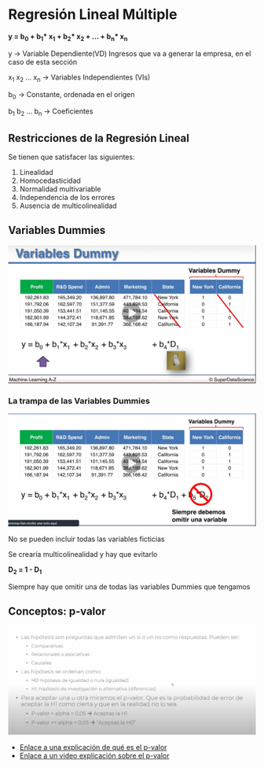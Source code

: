 # Regresión Lineal Múltiple

**y = b<sub>0</sub> + b<sub>1</sub>\* x<sub>1</sub> + b<sub>2</sub>\* x<sub>2</sub> + ... + b<sub>n</sub>\* x<sub>n</sub>**

y -> Variable Dependiente(VD) Ingresos que va a generar la empresa, en el caso de esta sección

x<sub>1</sub> x<sub>2</sub> ... x<sub>n</sub> -> Variables Independientes (VIs)

b<sub>0</sub> -> Constante, ordenada en el origen

b<sub>1</sub> b<sub>2</sub> ... b<sub>n</sub> -> Coeficientes


## Restricciones de la Regresión Lineal

Se tienen que satisfacer las siguientes:

1. Linealidad
2. Homocedasticidad
3. Normalidad multivariable
4. Independencia de los errores
5. Ausencia de multicolinealidad

## Variables Dummies

![Variables Dummy](img/01_Variables_Dummy.png)

### La trampa de las Variables Dummies

![Variables Dummy](img/02_Variables_Dummy.png)

No se pueden incluir todas las variables ficticias

Se crearía multicolinealidad y hay que evitarlo

**D<sub>2</sub> = 1 - D<sub>1</sub>**

Siempre hay que omitir una de todas las variables Dummies que tengamos

## Conceptos: p-valor

![Qué es el p-valor](img/03_p-valor_01.png)

- [Enlace a una explicación de qué es el p-valor](https://conceptosclaros.com/que-es-el-p-valor/)
- [Enlace a un video explicación sobre el p-valor](https://www.youtube.com/watch?v=08H-sdAE0mU)

